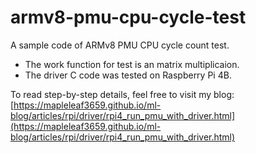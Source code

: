 # armv8-pmu-cpu-cycle-test
A sample code of ARMv8 PMU CPU cycle count test.

- The work function for test is an matrix multiplicaion.
- The driver C code was tested on Raspberry Pi 4B.

To read step-by-step details, feel free to visit my blog: [https://mapleleaf3659.github.io/ml-blog/articles/rpi/driver/rpi4_run_pmu_with_driver.html](https://mapleleaf3659.github.io/ml-blog/articles/rpi/driver/rpi4_run_pmu_with_driver.html)
